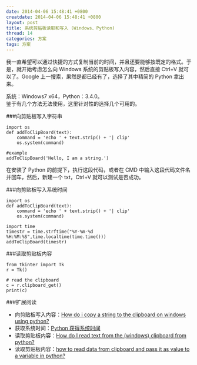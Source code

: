 ```yaml
---
date: 2014-04-06 15:48:41 +0800
creatdate: 2014-04-06 15:48:41 +0800
layout: post
title: 系统剪贴板读取和写入 (Windows、Python)
thread: 14
categories: 方案
tags: 方案
---
```


我一直希望可以通过快捷的方式复制当前的时间，并且还要能够按既定的格式。于是，就开始考虑怎么向 Windows 系统的剪贴板写入内容，然后直接 Ctrl+V 就可以了。Google 上一搜索，果然是都已经有了，选择了其中精简的 Python 拿出来。

系统：Windows7 x64，Python：3.4.0。  
鉴于有几个方法无法使用，这里针对性的选择几个可用的。

###向剪贴板写入字符串

	import os
	def addToClipBoard(text):
    	command = 'echo ' + text.strip() + '| clip'
    	os.system(command)

	#example
	addToClipBoard('Hello, I am a string.')

在安装了 Python 的前提下，执行这段代码，或者在 CMD 中输入这段代码文件名并回车，然后，新建一个 txt，Ctrl+V 就可以测试是否成功。

###向剪贴板写入系统时间

	import os
	def addToClipBoard(text):
    	command = 'echo ' + text.strip() + '| clip'
    	os.system(command)

	import time
	timestr = time.strftime("%Y-%m-%d %H:%M:%S",time.localtime(time.time()))
	addToClipBoard(timestr)

###读取剪贴板内容

	from tkinter import Tk
	r = Tk()

	# read the clipboard
	c = r.clipboard_get()
	print(c)

###扩展阅读

+ 向剪贴板写入内容：[How do i copy a string to the clipboard on windows using python?](http://stackoverflow.com/questions/579687/how-do-i-copy-a-string-to-the-clipboard-on-windows-using-python)  
+ 获取系统时间：[Python 获得系统时间](http://blog.csdn.net/menglei8625/article/details/7575809)
+ 读取剪贴板内容：[How do I read text from the (windows) clipboard from python?](http://stackoverflow.com/questions/101128/how-do-i-read-text-from-the-windows-clipboard-from-python)
+ 读取剪贴板内容：[how to read data from clipboard and pass it as value to a variable in python?](http://stackoverflow.com/questions/16188160/how-to-read-data-from-clipboard-and-pass-it-as-value-to-a-variable-in-python)
